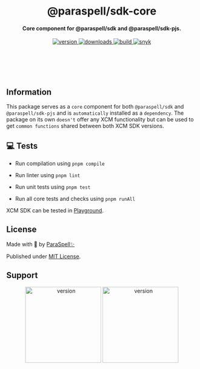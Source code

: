 <br /><br />

<div align="center">
  <h1 align="center">@paraspell/sdk-core</h1>
  <h4 align="center"> Core component for @paraspell/sdk and @paraspell/sdk-pjs. </h4>
  <p align="center">
    <a href="https://npmjs.com/package/@paraspell/sdk-core">
      <img alt="version" src="https://img.shields.io/npm/v/@paraspell/sdk-core?style=flat-square" />
    </a>
    <a href="https://npmjs.com/package/@paraspell/sdk-core">
      <img alt="downloads" src="https://img.shields.io/npm/dm/@paraspell/sdk-core?style=flat-square" />
    </a>
    <a href="https://github.com/paraspell/xcm-sdk/actions">
      <img alt="build" src="https://github.com/paraspell/xcm-sdk/actions/workflows/release.yml/badge.svg" />
    </a>
    <a href="https://snyk.io/test/github/paraspell/sdk">
      <img alt="snyk" src="https://snyk.io/test/github/paraspell/sdk/badge.svg" />
    </a>
  </p>
</div>

<br /><br />
<br /><br />

## Information

This package serves as a `core` component for both `@paraspell/sdk` and `@paraspell/sdk-pjs` and is `automatically` installed as a `dependency`. The package on its own `doesn't` offer any XCM functionality but can be used to get `common functions` shared between both XCM SDK versions.


## 💻 Tests
- Run compilation using `pnpm compile`

- Run linter using `pnpm lint`

- Run unit tests using `pnpm test`

- Run all core tests and checks using `pnpm runAll`

XCM SDK can be tested in [Playground](https://playground.paraspell.xyz/xcm-sdk/xcm-transfer).

## License

Made with 💛 by [ParaSpell✨](https://paraspell.xyz/)

Published under [MIT License](https://github.com/paraspell/xcm-tools/blob/main/packages/sdk-core/LICENSE).

## Support

<div align="center">
 <p align="center">
      <img width="200" alt="version" src="https://user-images.githubusercontent.com/55763425/211145923-f7ee2a57-3e63-4b7d-9674-2da9db46b2ee.png" />
      <img width="200" alt="version" src="https://github.com/paraspell/xcm-sdk/assets/55763425/9ed74ebe-9b29-4efd-8e3e-7467ac4caed6" />
 </p>
</div>
